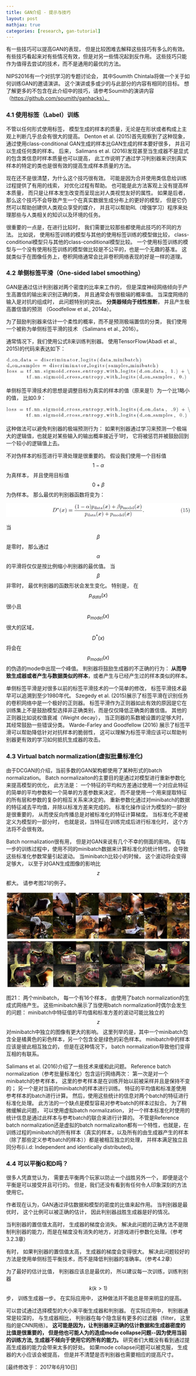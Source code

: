 ```yaml
---
title: GAN介绍 - 提示与技巧
layout: post
mathjax: true
categories: [research, gan-tutorial]
---
```


有一些技巧可以提高GAN的表现， 但是比较困难去解释这些技巧有多么的有效。
有些技巧看起来对有些情况有效，但是对另一些情况起到反作用。
这些技巧只能作为值得去尝试的技术，而不是通用的最优的方法。

NIPS2016有一个对抗学习的专题讨论会， 其中Soumith Chintala将做一个关于如何训练GAN的邀请演讲。 这个演讲或多或少的与此部分的内容有相同的目标。
想了解更多的不包含在此介绍中的技巧，请参考Soumith的演讲内容（https://github.com/soumith/ganhacks）。 

### 4.1 使用标签（Label）训练

不管以任何形式使用标签， 模型生成的样本的质量，无论是在形状或者构成上主观上判断几乎总会有很大的提高。
Denton et al. (2015)首先观察到了这种现象， 通过使用class-conditional GAN生成的样本比GAN生成的样本要好很多， 并且可以生成任何类的样本。
后来， Salimans et al. (2016)发现甚至当生成器不是显式的包含类信息时样本质量也可以提高， 此工作说明了通过学习判别器来识别真实样本的特定的类也是很有效的提高生成样本质量的方法。

现在还不是很清楚，为什么这个技巧很有效。 可能是因为合并使用类信息给训练过程提供了有用的线索， 对优化过程有帮助。 
也可能是此方法客观上没有提高样本质量， 而只是让样本发生改变而呈现出对人类视觉友好的属性。
如果是后者， 那么这个技巧不会导致产生一个在真实数据生成分布上的更好的模型， 但是它仍然可以帮助创建供人类观众享受的媒介， 并且可以帮助RL（增强学习）程序来处理那些与人类相关的知识以及环境的任务。

很重要的一点是，在进行比较时， 我们需要比较那些都使用此技巧的不同的方法。
比如说， 使用标签训练的模型与其他的使用标签训练的模型做比较， class-conditional模型只与其他的class-conditional模型比较。 一个使用标签训练的模型与一个没有使用标签训练的模型做比较是不公平的，也是一个无趣的基准。 这就类似于在图像任务上，卷积网络通常会比非卷积网络表现的好是一样的道理。

### 4.2 单侧标签平滑（One-sided label smoothing）

GAN是通过估计判别器对两个密度的比率来工作的，
但是深度神经网络倾向于产生高置信的输出来识别正确的类， 并且通常会有很极端的概率值。 
当深度网络的输入是对抗的组成时， 此问题特别的突出。
**分类器倾向于线性推断**， 并且产生极高置信值的预测 （Goodfellow et al., 2014a）。

为了鼓励判别器来估计一个柔性的概率，而不是预测极端置信的分类， 我们使用一个被称为单侧标签平滑的技术 （Salimans et al., 2016）。

通常情况下，我们使用公式8来训练判别器。 使用TensorFlow(Abadi et al., 2015)的代码来表达如下：

![Equation8 with TensorFlow](/images/201705/10/fig01.jpg)

单侧标签平滑技术的思想是调整目标为真实的样本的值（原来是1）为一个比1略小的值， 比如0.9：

![Equation8 with TensorFlow， with one-sided smoothing](/images/201705/10/fig02.jpg)

这种做法可以避免判别器的极端预测行为： 如果判别器通过学习来预测一个极端大的逻辑值，也就是对某些输入的输出概率接近于1时， 它将被惩罚并被鼓励回到一个较小的逻辑值上去。

不对伪样本的标签进行平滑处理是很重要的。 假设我们使用一个目标值$$1-\alpha$$为真样本， 并且使用目标值$$0+\beta$$为伪样本。 那么最优的判别器函数将变为：

![Equation 15](/images/201705/10/eq15.jpg)

当$$\beta$$是零时， 那么通过$$\alpha$$的平滑将仅仅是按比例缩小判别器的最优值。
当$$\beta$$非零时， 最优判别器的函数形状会发生变化。 特别是， 在$$p_{data}(x)$$很小且$$p_{model}(x)$$很大的区域， $$D^{*}(x)$$将会在$$p_{model}(x)$$的伪造的mode中出现一个峰值。
判别器将鼓励生成器的不正确的行为： **从而导致生成器或者产生与数据类似的样本**，或者产生与已经产生过的样本类似的样本。

单侧标签平滑是对很多以前的标签平滑技术的一个简单的修改， 标签平滑技术最早可以追溯到至少1980年代。 Szegedy et al. (2015)展示了标签平滑在识别任务的卷积网络中是一个极好的正则器。
标签平滑作为正则器如此有效的原因是它在训练集上不是鼓励模型选择非正确类别，而是仅仅降低正确类的置信值。
其他的正则器比如说权值衰减（Weight decay）， 当正则器的系数被设置的足够大时，其经常鼓励一些错误分类。 
Warde-Farley and Goodfellow (2016) 展示了标签平滑可以帮助降低针对对抗样本的脆弱性， 这可以理解为标签平滑应该可以帮助判别器更有效的学习如何抵抗生成器的攻击。

### 4.3 Virtual batch normalization(虚拟批量标准化)

由于DCGAN的介绍，当前多数的GAN架构都使用了某种形式的batch normalization。 
Batch normalizaiton的主要目的是通过对模型进行重新参数化来提高模型的优化， 此方法是： 一个特征的平均和方差通过使用一个对应此特征的简单的平均参数和一个简单的方差参数来决定， 而不是使用一个用来提取特征的所有层和参数的复杂的相互关系来决定的。
重新参数化通过对minibatch的数据的特征减去平均值，并除以标准方差来完成的。 
标准化操作设计为模型的一部分是很重要的， 从而使反向传播总是对被标准化的特征计算梯度。 
当标准化不是被定义为模型的一部分时， 也就是说，当特征在训练完成后进行标准化时， 这个方法将不会很有效。

Batch normalization很有用， 但是对GAN来说有几个不幸的侧面的影响。 
在每一步的训练过程中，使用不同的minibatch数据来计算标准化的统计特性，会导致这些标准化参数常量引起波动。
当minibatch比较小的时候， 这个波动将会变得足够大， 以至于对GAN生成图像的影响比$$z$$都大。 请参考图21的例子。

![Figure 21](/images/201705/10/fig21.jpg)

图21： 两个minibatch， 每一个有16个样本， 由使用了batch normalization的生成式网络产生。
这些minibatch展示了当使用batch normalization时偶尔会发生的问题： minibatch中特征值的平均值和标准方差的波动可能比独立的$$z$$对minibatch中独立的图像有更大的影响。 这里列举的是，其中一个minibatch包含全是橘黄色的彩色样本，另一个包含全是绿色的彩色样本。
minibatch中的样本应该是彼此相互独立的， 但是在这种情况下， batch normalization导致他们变得互相的有联系。

Salimans et al. (2016)介绍了一些技术来缓和此问题。 
Reference batch normalization（参考批量标准化）包含运行网络两次： 第一次是对一个minibatch的参考样本， 这里的参考样本是在训练开始以前被采样并且是保持不变的； 另一个是对当前的minibatch的样本进行训练。 
特征的平均值和标准差使用参考样本的batch进行计算。 然后，使用这些统计的信息对两个batch的特征进行标准化处理。 
此方法的一个缺点是模型容易对参考batch的样本过拟合。 
为了稍微缓解此问题， 可以使用虚拟batch normalization， 对一个样本标准化时使用的统计信息是通过此样本与参考batch的联合来进行计算的。
不管是Reference batch normalization还是虚拟的batch normalizaiton都有一个特性，也就是，在训练过程的minibatch的所有样本（真实的样本，以及所有的由生成器产生的样本（除了那些定义参考batch的样本））都是被相互独立的处理， 并样本满足独立且同分布(i.i.d: Independent and identically distributed)。

### 4.4 可以平衡G和D吗？

很多人凭直觉认为， 需要去平衡两个玩家以防止一个战胜另外一个， 即便是这个平衡是可以接受并且可行的。
但是，我们还没有看到有任何令人印象深刻的方法使用它。

作者现在认为，GAN通过评估数据和模型的密度的比值来起作用。
当判别器是最优时， 这个比例可以被正确的估计， 因此判别器战胜生成器是好的情况。

当判别器的置信值太高时， 生成器的梯度会消失。 
解决此问题的正确方法不是限制判别器的能力，而是在梯度没有消失的地方，对游戏进行参数化处理。（参考3.2.3章）

有时， 如果判别器的置信值太高， 生成器的梯度会变得很大。 解决此问题较好的方法是使用单侧标签平衡技术，而不是降低判别器的准确率。（参考4.2章）

为了最好的估计比值， 判别器应该总是最优的， 所以建议每一次训练，训练判别器$$k (k>1)$$步， 训练生成器一步。 
在实际应用中， 这种做法并不能总是带来明显的提高。

可以尝试通过选择模型的大小来平衡生成器和判别器。
在实际应用中， 判别器通常是较深的， 与生成器相比， 判别器在每个隐含层有更多的过滤器（filter， 这里指的是CNN网络）。
**这可能是因为，让判别器来正确的估计数据和生成器密度的比值是很重要的， 
但是他也可能人为的造成mode collapse问题--因为使用当前的训练方法, 生成器不倾向于使用它的所有的能力。**
研究者们大概没有看到通过提高生成器的能力会带来太多的好处。
如果mode collapse问题可以被克服， 生成器的大小应该会被提高， 但是并不清楚是否判别器也需要相应的提高尺寸。

[最终修改于： 2017年6月10日]
